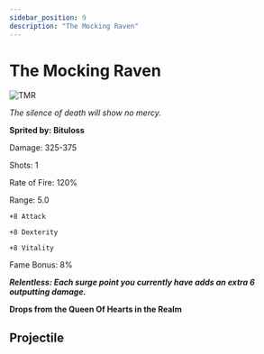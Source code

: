```yaml
---
sidebar_position: 9
description: "The Mocking Raven"
---
```


# The Mocking Raven

![TMR](https://vwiki.valorserver.com/api/item/picture/the%20mocking%20raven)

<i>The silence of death will show no mercy.</i>

**Sprited by: Bituloss**

Damage: 325-375

Shots: 1

Rate of Fire: 120%

Range: 5.0

    +8 Attack
    
    +8 Dexterity
    
    +8 Vitality

Fame Bonus: 8%

***Relentless: Each surge point you currently have adds an extra 6 outputting damage.***

**Drops from the Queen Of Hearts in the Realm**

## Projectile
